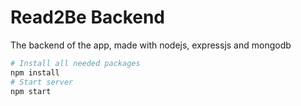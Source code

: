 # Read2Be Backend

The backend of the app, made with nodejs, expressjs and mongodb

```sh
# Install all needed packages
npm install
# Start server
npm start
```